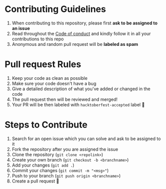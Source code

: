 # Contributing Guidelines

1. When contributing to this repository, please first **ask to be assigned to an issue**
2. Read throughout the [Code of conduct](https://github.com/Sanket1308/bots-collection/blob/main/CODE_OF_CONDUCT.md) and kindly follow it in all your contributions to this repo
3. Anonymous and random pull request will be **labeled as spam**

# Pull request Rules

1. Keep your code as clean as possible
2. Make sure your code doesn't have a bug
3. Give a detailed description of what you've added or changed in the code
4. The pull request then will be reviewed and merged!
5. Your PR will be then labeled with `hacktoberfest-accepted` label :tada:

# Steps to Contribute

1. Search for an open issue which you can solve and ask to be assigned to it
2. Fork the repository after you are assigned the issue
3. Clone the repository (`git clone <repolink>`)
4. Create your own branch (`git checkout -b <branchname>`)
5. Add your changes (`git add .`)
6. Commit your changes (`git commit -m "<msg>"`)
7. Push to your branch (`git push origin <branchname>`)
8. Create a pull request :tada:
